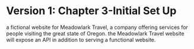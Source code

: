 # Version 1: Chapter 3-Initial Set Up

a fictional website for Meadowlark Travel, a company offering services for people visiting the great state of
Oregon. the Meadowlark Travel website will expose an API in addition to serving a functional website. 